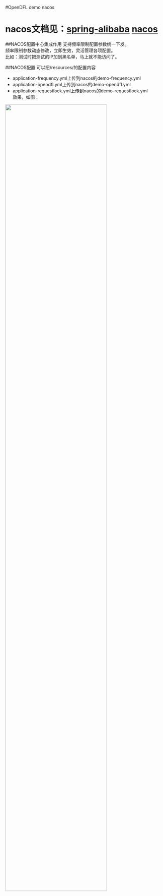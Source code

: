 #OpenDFL demo nacos

# nacos文档见：<a href="https://spring.io/projects/spring-cloud-alibaba">spring-alibaba</a> <a href="https://nacos.io/zh-cn/docs/what-is-nacos.html">nacos</a>

##NACOS配置中心集成作用
支持频率限制配置参数统一下发。  
频率限制参数动态修改，立即生效，灵活管理各项配置。  
比如：测试时把测试的IP加到黑名单，马上就不能访问了。

##NACOS配置
可以把/resources/的配置内容
* application-frequency.yml上传到nacos的demo-frequency.yml
* application-opendfl.yml上传到nacos的demo-opendfl.yml
* application-requestlock.yml上传到nacos的demo-requestlock.yml  
效果，如图：  
<img src="https://opendfl-1259373829.file.myqcloud.com/doc/nacos-config.png" width="80%" syt height="80%" />
